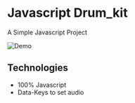 # Javascript Drum_kit 

A Simple Javascript Project 

![Demo](https://media.giphy.com/media/JpS0VDAEMCwwMUltXP/giphy.gif)

## Technologies
- 100% Javascript
- Data-Keys to set audio